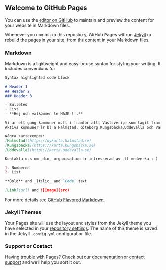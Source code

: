 ## Welcome to GitHub Pages

You can use the [editor on GitHub](https://github.com/hajkmap/Hajk/edit/gh-pages/index.md) to maintain and preview the content for your website in Markdown files.

Whenever you commit to this repository, GitHub Pages will run [Jekyll](https://jekyllrb.com/) to rebuild the pages in your site, from the content in your Markdown files.

### Markdown

Markdown is a lightweight and easy-to-use syntax for styling your writing. It includes conventions for

```markdown
Syntax highlighted code block

# Header 1
## Header 2
### Header 3

- Bulleted
- List
- **Hej och välkômmen te HAJK !!.**

Vi är ett gäng kommuner m.fl i framför allt Västsverige som tagit fram en superbra och användbar GIS-webb baserad på Open source lösningen Openlayers.
Aktiva kommuner är bl a Halmstad, Göteborg Kungsbacka,Uddevalla och Varberg.

Några kartexempel:
[Halmstad](https://nykarta.halmstad.se)
[Kungsbacka](https://karta.kungsbacka.se)
[Uddevalla](https://karta.uddevalla.se)

Kontakta oss om _din_ organisation är intresserad av att medverka :-)

1. Numbered
2. List

**Bold** and _Italic_ and `Code` text

[Link](url) and ![Image](src)
```

For more details see [GitHub Flavored Markdown](https://guides.github.com/features/mastering-markdown/).

### Jekyll Themes

Your Pages site will use the layout and styles from the Jekyll theme you have selected in your [repository settings](https://github.com/hajkmap/Hajk/settings). The name of this theme is saved in the Jekyll `_config.yml` configuration file.

### Support or Contact

Having trouble with Pages? Check out our [documentation](https://docs.github.com/categories/github-pages-basics/) or [contact support](https://github.com/contact) and we’ll help you sort it out.
